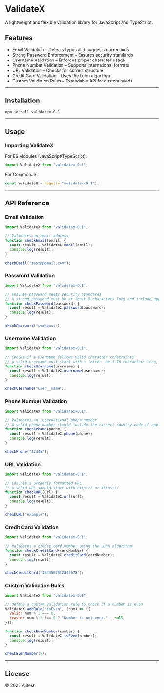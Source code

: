 # ValidateX

A lightweight and flexible validation library for JavaScript and TypeScript.

## Features

- Email Validation – Detects typos and suggests corrections
- Strong Password Enforcement – Ensures security standards
- Username Validation – Enforces proper character usage
- Phone Number Validation – Supports international formats
- URL Validation – Checks for correct structure
- Credit Card Validation – Uses the Luhn algorithm
- Custom Validation Rules – Extendable API for custom needs

---

## Installation

```sh
npm install validatex-0.1
```

---

## Usage

### Importing ValidateX

For ES Modules (JavaScript/TypeScript):

```ts
import ValidateX from "validatex-0.1";
```

For CommonJS:

```js
const ValidateX = require("validatex-0.1");
```

---

## API Reference

### Email Validation

```js
import ValidateX from "validatex-0.1";

// Validates an email address
function checkEmail(email) {
  const result = ValidateX.email(email);
  console.log(result);
}

checkEmail("test@@gmail.com");
```

### Password Validation

```js
import ValidateX from "validatex-0.1";

// Ensures password meets security standards
// A strong password must be at least 8 characters long and include uppercase, lowercase, a number, and a special character.
function checkPassword(password) {
  const result = ValidateX.password(password);
  console.log(result);
}

checkPassword("weakpass");
```

### Username Validation

```js
import ValidateX from "validatex-0.1";

// Checks if a username follows valid character constraints
// A valid username must start with a letter, be 3-16 characters long, and contain only letters, numbers, or single underscores.
function checkUsername(username) {
  const result = ValidateX.username(username);
  console.log(result);
}

checkUsername("user__name");
```

### Phone Number Validation

```js
import ValidateX from "validatex-0.1";

// Validates an international phone number
// A valid phone number should include the correct country code if applicable.
function checkPhone(phone) {
  const result = ValidateX.phone(phone);
  console.log(result);
}

checkPhone("12345");
```

### URL Validation

```js
import ValidateX from "validatex-0.1";

// Ensures a properly formatted URL
// A valid URL should start with http:// or https://
function checkURL(url) {
  const result = ValidateX.url(url);
  console.log(result);
}

checkURL("example");
```

### Credit Card Validation

```js
import ValidateX from "validatex-0.1";

// Validates a credit card number using the Luhn algorithm
function checkCreditCard(cardNumber) {
  const result = ValidateX.creditCard(cardNumber);
  console.log(result);
}

checkCreditCard("1234567812345678");
```

### Custom Validation Rules

```js
import ValidateX from "validatex-0.1";

// Define a custom validation rule to check if a number is even
ValidateX.addRule("isEven", (num) => ({
  valid: num % 2 === 0,
  reason: num % 2 !== 0 ? "Number is not even." : null,
}));

function checkEvenNumber(number) {
  const result = ValidateX.isEven(number);
  console.log(result);
}

checkEvenNumber(5);
```

---

## License

© 2025 Ajitesh
